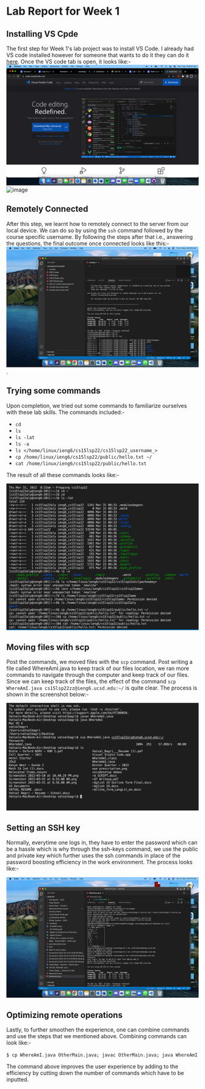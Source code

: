 # Lab Report for Week 1

## Installing VS Cpde

The first step for Week 1's lab project was to install VS Code. I already had VS code installed however for someone that wants to do it they can do it [here](https://code.visualstudio.com/). Once the VS code tab is open, it looks like:-
![image](vs-code-website.png)
![image](lab-report-openingvscode.png)

## Remotely Connected

After this step, we learnt how to remotely connect to the server from our local device.
We can do so by using the ```ssh``` 
command followed by the course specific username. By following the steps after that i.e., answering the questions, the final outcome once connected looks like this:-
![image](lab-report-ss-1.png).

## Trying some commands
Upon completion, we tried out some commands to familiarize ourselves with these lab skills. The commands included:- 

* ```cd```
* ```ls```
* ```ls -lat```
* ```ls -a```
* ```ls </home/linux/ieng6/cs15lsp22/cs15lsp22_username_> ```
* ```cp /home/linux/ieng6/cs15lsp22/public/hello.txt ~/```
* ```cat /home/linux/ieng6/cs15lsp22/public/hello.txt```

The result of all these commands looks like:-

![image](lab-report-ss-2.png)

## Moving files with scp

Post the commands, we moved files with the ```scp``` command. Post writing a file called WhereAmI.java to keep track of our files location, we ran more commands to navigate through the computer and keep track of our files. Since we can keep track of the files, the effect of the command ```scp WhereAmI.java cs15lsp22zz@ieng6.ucsd.edu:~/``` is quite clear. The process is shown in the screenshot below:- 

![image](lab-report-ss-3.png)

## Setting an SSH key

Normally, everytime one logs in, they have to enter the password which can be a hassle which is why through the ssh-keys command, we use the public and private key which further uses the ssh commands in place of the password boosting efficiency in the work environment. The process looks like:-

![image](lab-report-ss-4.png)

## Optimizing remote operations

Lastly, to further smoothen the experience, one can combine commands and use the steps that we mentioned above.
Combining commands can look like:- 

```$ cp WhereAmI.java OtherMain.java; javac OtherMain.java; java WhereAmI```

The command above improves the user experience by adding to the efficiency by cutting down the number of commands which have to be inputted. 